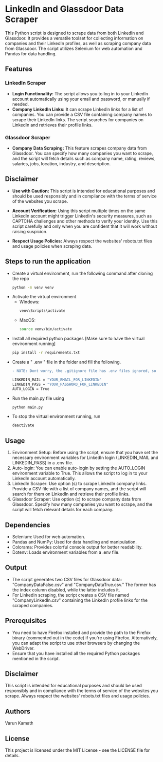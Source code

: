 # LinkedIn and Glassdoor Data Scraper
This Python script is designed to scrape data from both LinkedIn and Glassdoor. It provides a versatile toolset for collecting information on companies and their LinkedIn profiles, as well as scraping company data from Glassdoor. The script utilizes Selenium for web automation and Pandas for data handling.

## Features
### LinkedIn Scraper
- **Login Functionality:** The script allows you to log in to your LinkedIn account automatically using your email and password, or manually if needed.
- **Company LinkedIn Links:** It can scrape LinkedIn links for a list of companies. You can provide a CSV file containing company names to scrape their LinkedIn links. The script searches for companies on LinkedIn and retrieves their profile links.
### Glassdoor Scraper
- **Company Data Scraping:** This feature scrapes company data from Glassdoor. You can specify how many companies you want to scrape, and the script will fetch details such as company name, rating, reviews, salaries, jobs, location, industry, and description.


## Disclaimer
- **Use with Caution:** This script is intended for educational purposes and should be used responsibly and in compliance with the terms of service of the websites you scrape.

- **Account Verification:** Using this script multiple times on the same LinkedIn account might trigger LinkedIn's security measures, such as CAPTCHA challenges and other methods to verify your identity. Use this script carefully and only when you are confident that it will work without raising suspicion.

- **Respect Usage Policies:** Always respect the websites' robots.txt files and usage policies when scraping data.

## Steps to run the application
- Create a virtual environment, run the following command after cloning the repo
  ```bash
  python -m venv venv
  ```
- Activate the virtual environment
  - Windows:
    ```bash
    venv\Scripts\activate
    ```
  - MacOS:
    ```bash
    source venv/bin/activate
    ```
- Install all required python packages [Make sure to have the virtual environment running]
  ```bash
  pip install -r requirements.txt
  ```
- Create a " .env " file in the folder and fill the following.
  ```diff
  - NOTE: Dont worry, the .gitignore file has .env files ignored, so your credentials [the .env file] wont be pushed on the github and it will be on your local machine only.
  ```
  ```bash
  LINKEDIN_MAIL = "YOUR_EMAIL_FOR_LINKEDIN"
  LINKEDIN_PASS = "YOUR_PASSWORD_FOR_LINKEDIN"
  AUTO_LOGIN = True
  ```
- Run the main.py file using
  ```bash
  python main.py
  ```
- To stop the virtual environment running, run
  ```bash
  deactivate
  ```

## Usage
1. Environment Setup: Before using the script, ensure that you have set the necessary environment variables for LinkedIn login (LINKEDIN_MAIL and LINKEDIN_PASS) in a .env file.
2. Auto-login: You can enable auto-login by setting the AUTO_LOGIN environment variable to True. This allows the script to log in to your LinkedIn account automatically.
3. LinkedIn Scraper: Use option (s) to scrape LinkedIn company links. Provide a CSV file with a list of company names, and the script will search for them on LinkedIn and retrieve their profile links.
4. Glassdoor Scraper: Use option (c) to scrape company data from Glassdoor. Specify how many companies you want to scrape, and the script will fetch relevant details for each company.

## Dependencies
- Selenium: Used for web automation.
- Pandas and NumPy: Used for data handling and manipulation.
- Colorama: Provides colorful console output for better readability.
- Dotenv: Loads environment variables from a .env file.

## Output
- The script generates two CSV files for Glassdoor data: "CompanyDataFalse.csv" and "CompanyDataTrue.csv." The former has the index column disabled, while the latter includes it.
- For LinkedIn scraping, the script creates a CSV file named "CompanyLinkedIn.csv" containing the LinkedIn profile links for the scraped companies.

## Prerequisites
- You need to have Firefox installed and provide the path to the Firefox binary (commented out in the code) if you're using Firefox. Alternatively, you can adapt the script to use other browsers by changing the WebDriver.
- Ensure that you have installed all the required Python packages mentioned in the script.

## Disclaimer
This script is intended for educational purposes and should be used responsibly and in compliance with the terms of service of the websites you scrape. Always respect the websites' robots.txt files and usage policies.

## Authors
Varun Kamath

## License
This project is licensed under the MIT License - see the LICENSE file for details.
